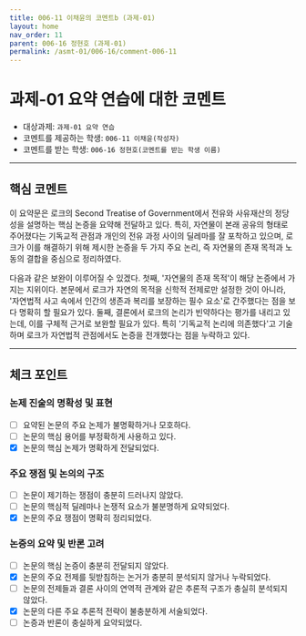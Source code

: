 ```yaml
---
title: 006-11 이채윤의 코멘트b (과제-01) 
layout: home
nav_order: 11
parent: 006-16 정현호 (과제-01)
permalink: /asmt-01/006-16/comment-006-11
---
```


# 과제-01 요약 연습에 대한 코멘트

- 대상과제: `과제-01 요약 연습`
- 코멘트를 제공하는 학생: `006-11 이채윤(작성자)` 
- 코멘트를 받는 학생: `006-16 정현호(코멘트를 받는 학생 이름)` 

---

## 핵심 코멘트

이 요약문은 로크의 Second Treatise of Government에서 전유와 사유재산의 정당성을 설명하는 핵심 논증을 요약해 전달하고 있다. 특히, 자연물이 본래 공유의 형태로 주어졌다는 기독교적 관점과 개인의 전유 과정 사이의 딜레마를 잘 포착하고 있으며, 로크가 이를 해결하기 위해 제시한 논증을 두 가지 주요 논리, 즉 자연물의 존재 목적과 노동의 결합을 중심으로 정리하였다.

다음과 같은 보완이 이루어질 수 있겠다. 첫째, '자연물의 존재 목적'이 해당 논증에서 가지는 지위이다. 본문에서 로크가 자연의 목적을 신학적 전제로만 설정한 것이 아니라, '자연법적 사고 속에서 인간의 생존과 복리를 보장하는 필수 요소'로 간주했다는 점을 보다 명확히 할 필요가 있다. 둘째, 결론에서 로크의 논리가 빈약하다는 평가를 내리고 있는데, 이를 구체적 근거로 보완할 필요가 있다. 특히 '기독교적 논리에 의존했다'고 기술하며 로크가 자연법적 관점에서도 논증을 전개했다는 점을 누락하고 있다.  

---

## 체크 포인트

### 논제 진술의 명확성 및 표현  
- [ ] 요약된 논문의 주요 논제가 불명확하거나 모호하다.  
- [ ] 논문의 핵심 용어를 부정확하게 사용하고 있다.  
- [x] 논문의 핵심 논제가 명확하게 전달되었다.  

### 주요 쟁점 및 논의의 구조  
- [ ] 논문이 제기하는 쟁점이 충분히 드러나지 않았다.  
- [ ] 논문의 핵심적 딜레마나 논쟁적 요소가 불분명하게 요약되었다.  
- [x] 논문의 주요 쟁점이 명확히 정리되었다.  

### 논증의 요약 및 반론 고려  
- [ ] 논문의 핵심 논증이 충분히 전달되지 않았다.  
- [x] 논문의 주요 전제를 뒷받침하는 논거가 충분히 분석되지 않거나 누락되었다.  
- [ ] 논문의 전제들과 결론 사이의 연역적 관계와 같은 추론적 구조가 충실히 분석되지 않았다.  
- [x] 논문의 다른 주요 추론적 전략이 불충분하게 서술되었다.
- [ ] 논증과 반론이 충실하게 요약되었다. 